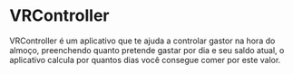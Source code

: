 # VRController
VRController é um aplicativo que te ajuda a controlar gastor na hora do almoço, preenchendo quanto pretende gastar por dia e seu saldo atual, o aplicativo calcula por quantos dias você consegue comer por este valor.
